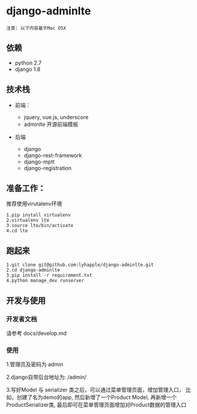 # django-adminlte

    注意: 以下内容基于Mac OSX

## 依赖

* python 2.7
* django 1.8

## 技术栈

* 前端：
    * jquery, vue.js, underscore
    * adminlte 开源前端模板
    
* 后端
    * django
    * django-rest-framework
    * django-mptt
    * django-registration
    

## 准备工作：

推荐使用virutalenv环境

    1.pip install virtualenv
    2.virtualenv lte
    3.source lte/bin/activate
    4.cd lte


## 跑起来
    1.git clone git@github.com:lyhapple/django-adminlte.git
    2.cd django-adminlte
    3.pip install -r requirement.txt
    4.python manage_dev runserver

## 开发与使用

### 开发者文档

请参考 docs/develop.md

### 使用

1.管理员及密码为 admin

2.django自带后台地址为: /admin/

3.写好Model 与 serializer 类之后，可以通过菜单管理页面，增加管理入口，
  比如，创建了名为demo的app, 然后新增了一个Product Model, 
  再新增一个ProductSerializer类, 最后即可在菜单管理页面增加对Product数据的管理入口
